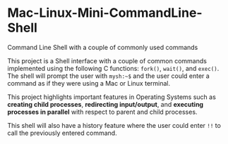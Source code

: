 # Mac-Linux-Mini-CommandLine-Shell
Command Line Shell with a couple of commonly used commands

This project is a Shell interface with a couple of common commands implemented using the following C functions: ```fork()```, ```wait()```, and ```exec()```. The shell will prompt the user with ```mysh:~$``` and the user could enter a command as if they were using a Mac or Linux terminal.


This project highlights important features in Operating Systems such as **creating child processes**, **redirecting input/output**, and **executing processes in parallel** with respect to parent and child processes.

This shell will also have a history feature where the user could enter ```!!``` to call the previously entered command.
